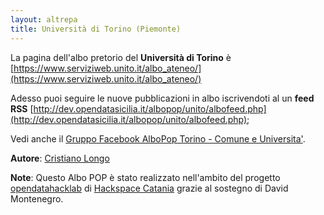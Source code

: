 ```yaml
---
layout: altrepa
title: Università di Torino (Piemonte)
---
```


La pagina dell'albo pretorio del **Università di Torino** è [https://www.serviziweb.unito.it/albo_ateneo/](https://www.serviziweb.unito.it/albo_ateneo/)

Adesso puoi seguire le nuove pubblicazioni in albo iscrivendoti al un **feed RSS** [http://dev.opendatasicilia.it/albopop/unito/albofeed.php](http://dev.opendatasicilia.it/albopop/unito/albofeed.php);

Vedi anche il [Gruppo Facebook AlboPop Torino - Comune e Universita'](https://www.facebook.com/groups/510252012501879/).

**Autore**: [Cristiano Longo](https://github.com/cristianolongo)

**Note**: Questo Albo POP è stato realizzato nell'ambito del progetto
[opendatahacklab](http://opendatahacklab.org)  di [Hackspace Catania](http://hackspacecatania.it)
grazie al sostegno di David Montenegro. 
